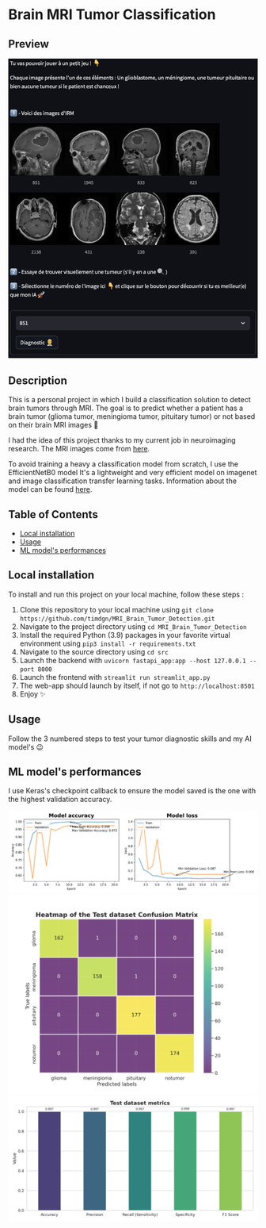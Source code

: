 # Brain MRI Tumor Classification

## Preview
![preview](docs/Preview.png)

## Description
This is a personal project in which I build a classification solution to detect brain tumors through MRI.
The goal is to predict whether a patient has a brain tumor (glioma tumor, meningioma tumor, pituitary tumor) or not based on their brain MRI images 🩻

I had the idea of this project thanks to my current job in neuroimaging research.
The MRI images come from [here](https://github.com/sartajbhuvaji/brain-tumor-classification-dataset).

To avoid training a heavy a classification model from scratch, I use the EfficientNetB0 model
It's a lightweight and very efficient model on imagenet and image classification transfer learning tasks.
Information about the model can be found [here](https://keras.io/examples/vision/image_classification_efficientnet_fine_tuning/). 

## Table of Contents
- [Local installation](#local-installation)
- [Usage](#usage)
- [ML model's performances](#ml-models-performances)

## Local installation
To install and run this project on your local machine, follow these steps :

1. Clone this repository to your local machine using `git clone https://github.com/timdgn/MRI_Brain_Tumor_Detection.git`
2. Navigate to the project directory using `cd MRI_Brain_Tumor_Detection`
3. Install the required Python (3.9) packages in your favorite virtual environment using `pip3 install -r requirements.txt`
4. Navigate to the source directory using `cd src`
5. Launch the backend with `uvicorn fastapi_app:app --host 127.0.0.1 --port 8000`
6. Launch the frontend with `streamlit run streamlit_app.py`
7. The web-app should launch by itself, if not go to `http://localhost:8501`
8. Enjoy ✨

## Usage
Follow the 3 numbered steps to test your tumor diagnostic skills and my AI model's 😉

## ML model's performances
I use Keras's checkpoint callback to ensure the model saved is the one with the highest validation accuracy.

![Training history](plots/history/Accuracy_Loss.png)
![Confusion_matrix](plots/confusion/Confusion_Matrix.png)
![Evalutaion metrics](plots/metrics/Metrics.png)
